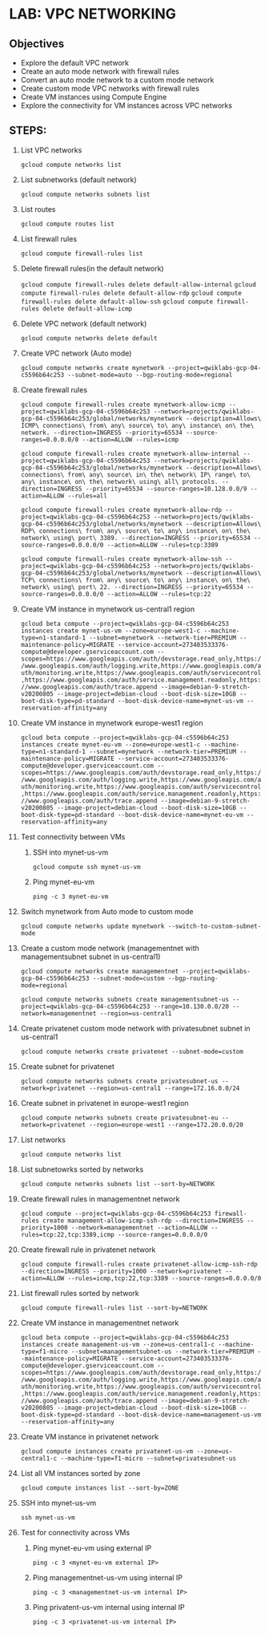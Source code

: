 # LAB: VPC NETWORKING

## Objectives

 - Explore the default VPC network
 - Create an auto mode network with firewall rules
 - Convert an auto mode network to a custom mode network
 - Create custom mode VPC networks with firewall rules
 - Create VM instances using Compute Engine
 - Explore the connectivity for VM instances across VPC networks

## STEPS:

1. List VPC networks

    `gcloud compute networks list`

2. List subnetworks (default network)

    `gcloud compute networks subnets list`

3. List routes

    `gcloud compute routes list`

3. List firewall rules

    `gcloud compute firewall-rules list`

4. Delete firewall rules(in the default network)

    `gcloud compute firewall-rules delete default-allow-internal`
    `gcloud compute firewall-rules delete default-allow-rdp`
    `gcloud compute firewall-rules delete default-allow-ssh`
    `gcloud compute firewall-rules delete default-allow-icmp`

5. Delete VPC network (default network)

    `gcloud compute networks delete default`

6. Create VPC network (Auto mode)

    `gcloud compute networks create mynetwork --project=qwiklabs-gcp-04-c5596b64c253 --subnet-mode=auto --bgp-routing-mode=regional`

7. Create firewall rules

    `gcloud compute firewall-rules create mynetwork-allow-icmp --project=qwiklabs-gcp-04-c5596b64c253 --network=projects/qwiklabs-gcp-04-c5596b64c253/global/networks/mynetwork --description=Allows\ ICMP\ connections\ from\ any\ source\ to\ any\ instance\ on\ the\ network. --direction=INGRESS --priority=65534 --source-ranges=0.0.0.0/0 --action=ALLOW --rules=icmp`

    `gcloud compute firewall-rules create mynetwork-allow-internal --project=qwiklabs-gcp-04-c5596b64c253 --network=projects/qwiklabs-gcp-04-c5596b64c253/global/networks/mynetwork --description=Allows\ connections\ from\ any\ source\ in\ the\ network\ IP\ range\ to\ any\ instance\ on\ the\ network\ using\ all\ protocols. --direction=INGRESS --priority=65534 --source-ranges=10.128.0.0/9 --action=ALLOW --rules=all`

    `gcloud compute firewall-rules create mynetwork-allow-rdp --project=qwiklabs-gcp-04-c5596b64c253 --network=projects/qwiklabs-gcp-04-c5596b64c253/global/networks/mynetwork --description=Allows\ RDP\ connections\ from\ any\ source\ to\ any\ instance\ on\ the\ network\ using\ port\ 3389. --direction=INGRESS --priority=65534 --source-ranges=0.0.0.0/0 --action=ALLOW --rules=tcp:3389`

    `gcloud compute firewall-rules create mynetwork-allow-ssh --project=qwiklabs-gcp-04-c5596b64c253 --network=projects/qwiklabs-gcp-04-c5596b64c253/global/networks/mynetwork --description=Allows\ TCP\ connections\ from\ any\ source\ to\ any\ instance\ on\ the\ network\ using\ port\ 22. --direction=INGRESS --priority=65534 --source-ranges=0.0.0.0/0 --action=ALLOW --rules=tcp:22`

8. Create VM instance in mynetwork us-central1 region

    `gcloud beta compute --project=qwiklabs-gcp-04-c5596b64c253 instances create mynet-us-vm --zone=europe-west1-c --machine-type=n1-standard-1 --subnet=mynetwork --network-tier=PREMIUM --maintenance-policy=MIGRATE --service-account=273403533376-compute@developer.gserviceaccount.com --scopes=https://www.googleapis.com/auth/devstorage.read_only,https://www.googleapis.com/auth/logging.write,https://www.googleapis.com/auth/monitoring.write,https://www.googleapis.com/auth/servicecontrol,https://www.googleapis.com/auth/service.management.readonly,https://www.googleapis.com/auth/trace.append --image=debian-9-stretch-v20200805 --image-project=debian-cloud --boot-disk-size=10GB --boot-disk-type=pd-standard --boot-disk-device-name=mynet-us-vm --reservation-affinity=any`

9. Create VM instance in mynetwork europe-west1 region

    `gcloud beta compute --project=qwiklabs-gcp-04-c5596b64c253 instances create mynet-eu-vm --zone=europe-west1-c --machine-type=n1-standard-1 --subnet=mynetwork --network-tier=PREMIUM --maintenance-policy=MIGRATE --service-account=273403533376-compute@developer.gserviceaccount.com --scopes=https://www.googleapis.com/auth/devstorage.read_only,https://www.googleapis.com/auth/logging.write,https://www.googleapis.com/auth/monitoring.write,https://www.googleapis.com/auth/servicecontrol,https://www.googleapis.com/auth/service.management.readonly,https://www.googleapis.com/auth/trace.append --image=debian-9-stretch-v20200805 --image-project=debian-cloud --boot-disk-size=10GB --boot-disk-type=pd-standard --boot-disk-device-name=mynet-eu-vm --reservation-affinity=any`

10. Test connectivity between VMs

    1. SSH into mynet-us-vm

        `gcloud compute ssh mynet-us-vm`

    2. Ping mynet-eu-vm

        `ping -c 3 mynet-eu-vm`


11. Switch mynetwork from Auto mode to custom mode

    `gcloud compute networks update mynetwork --switch-to-custom-subnet-mode`

12. Create a custom mode network (managementnet with managementsubnet subnet in us-central1)

    `gcloud compute networks create managementnet --project=qwiklabs-gcp-04-c5596b64c253 --subnet-mode=custom --bgp-routing-mode=regional`

    `gcloud compute networks subnets create managementsubnet-us --project=qwiklabs-gcp-04-c5596b64c253 --range=10.130.0.0/20 --network=managementnet --region=us-central1`

13. Create privatenet custom mode network with privatesubnet subnet in us-central1

    `gcloud compute networks create privatenet --subnet-mode=custom`

14. Create subnet for privatenet

    `gcloud compute networks subnets create privatesubnet-us --network=privatenet --region=us-central1 --range=172.16.0.0/24`

15. Create subnet in privatenet in europe-west1 region

    `gcloud compute networks subnets create privatesubnet-eu --network=privatenet --region=europe-west1 --range=172.20.0.0/20`

16. List networks

    `gcloud compute networks list`

17. List subnetowrks sorted by networks

    `gcloud compute networks subnets list --sort-by=NETWORK`

18. Create firewall rules in managementnet network

    `gcloud compute --project=qwiklabs-gcp-04-c5596b64c253 firewall-rules create management-allow-icmp-ssh-rdp --direction=INGRESS --priority=1000 --network=managementnet --action=ALLOW --rules=tcp:22,tcp:3389,icmp --source-ranges=0.0.0.0/0`

19. Create firewall rule in privatenet network

    `gcloud compute firewall-rules create privatenet-allow-icmp-ssh-rdp --direction=INGRESS --priority=1000 --network=privatenet --action=ALLOW --rules=icmp,tcp:22,tcp:3389 --source-ranges=0.0.0.0/0`

20. List firewall rules sorted by network

    `gcloud compute firewall-rules list --sort-by=NETWORK`

21. Create VM instance in managementnet network

    `gcloud beta compute --project=qwiklabs-gcp-04-c5596b64c253 instances create management-us-vm --zone=us-central1-c --machine-type=f1-micro --subnet=managementsubnet-us --network-tier=PREMIUM --maintenance-policy=MIGRATE --service-account=273403533376-compute@developer.gserviceaccount.com --scopes=https://www.googleapis.com/auth/devstorage.read_only,https://www.googleapis.com/auth/logging.write,https://www.googleapis.com/auth/monitoring.write,https://www.googleapis.com/auth/servicecontrol,https://www.googleapis.com/auth/service.management.readonly,https://www.googleapis.com/auth/trace.append --image=debian-9-stretch-v20200805 --image-project=debian-cloud --boot-disk-size=10GB --boot-disk-type=pd-standard --boot-disk-device-name=management-us-vm --reservation-affinity=any`

22. Create VM instance in privatenet network

    `gcloud compute instances create privatenet-us-vm --zone=us-central1-c --machine-type=f1-micro --subnet=privatesubnet-us`

23. List all VM instances sorted by zone

    `gcloud compute instances list --sort-by=ZONE`

24. SSH into mynet-us-vm

    `ssh mynet-us-vm`

25. Test for connectivity across VMs

    1. Ping mynet-eu-vm using external IP

        `ping -c 3 <mynet-eu-vm external IP>`

    2. Ping managementnet-us-vm using internal IP

        `ping -c 3 <managementnet-us-vm internal IP>`

    3. Ping privatent-us-vm internal using internal IP

        `ping -c 3 <privatenet-us-vm internal IP>`